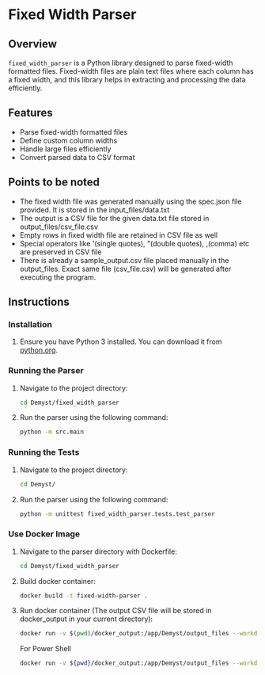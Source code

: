 # Fixed Width Parser

## Overview

`fixed_width_parser` is a Python library designed to parse fixed-width formatted files. Fixed-width files are plain text files where each column has a fixed width, and this library helps in extracting and processing the data efficiently.

## Features

- Parse fixed-width formatted files
- Define custom column widths
- Handle large files efficiently
- Convert parsed data to CSV format

## Points to be noted

- The fixed width file was generated manually using the spec.json file provided. It is stored in the input_files/data.txt
- The output is a CSV file for the given data.txt file stored in output_files/csv_file.csv
- Empty rows in fixed width file are retained in CSV file as well
- Special operators like '(single quotes), "(double quotes), ,(comma) etc are preserved in CSV file
- There is already a sample_output.csv file placed manually in the output_files. Exact same file (csv_file.csv) will be generated after executing the program.

## Instructions

### Installation

1. Ensure you have Python 3 installed. You can download it from [python.org](https://www.python.org/).

### Running the Parser

1. Navigate to the project directory:
    ```sh
    cd Demyst/fixed_width_parser
    ```

2. Run the parser using the following command:
    ```sh
    python -m src.main
    ```

### Running the Tests

1. Navigate to the project directory:
    ```sh
    cd Demyst/
    ```

2. Run the parser using the following command:
    ```sh
    python -m unittest fixed_width_parser.tests.test_parser
    ```

### Use Docker Image

1. Navigate to the parser directory with Dockerfile:
    ```sh
    cd Demyst/fixed_width_parser
    ```

2. Build docker container:
    ```sh
    docker build -t fixed-width-parser .
    ```
3. Run docker container (The output CSV file will be stored in docker_output in your current directory):
    ```sh
    docker run -v $(pwd)/docker_output:/app/Demyst/output_files --workdir /app/Demyst fixed-width-parser
    ```

    For Power Shell

    ```sh
    docker run -v ${pwd}/docker_output:/app/Demyst/output_files --workdir /app/Demyst fixed-width-parser
    ```
